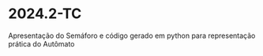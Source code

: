 # 2024.2-TC
Apresentação do Semáforo e código gerado em python para representação prática do Autômato
